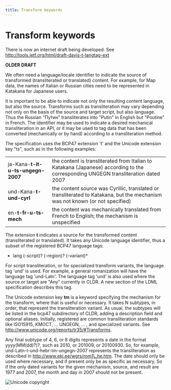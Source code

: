 ```yaml
---
title: Transform keywords
---
```


# Transform keywords

There is now an internet draft being developed. See http://tools.ietf.org/html/draft-davis-t-langtag-ext

**OLDER DRAFT**

We often need a language/locale identifier to indicate the source of transformed (transliterated or translated) content. For example, for Map data, the names of Italian or Russian cities need to be represented in Katakana for Japanese users.

It is important to be able to indicate not only the resulting content language, but also the source. Transforms such as transliteration may vary depending not only on the basis of the source and target script, but also language. Thus the Russian "Пу́тин" transliterates into "Putin" in English but "Poutine" in French. The identifier may be used to indicate a desired mechanical transliteration in an API, or it may be used to tag data that has been converted (mechanically or by hand) according to a transliteration method.

The specification uses the BCP47 extension 't' and the Unicode extension key "ts", such as in the following examples:

|   |   |
|---|---|
| ja-Kana-**t-it-u-ts-ungegn-2007** | the content is transliterated from Italian to Katakana (Japanese) according to the corresponding UNGEGN transliteration dated 2007 |
| und-Kana-**t-und-cyrl** | the content source was Cyrillic, translated or transliterated to Katakana, but the mechanism was not known (or not specified) |
| en-**t-fr-u-ts-mech** | the content was mechanically translated from French to English; the mechanism is unspecified |

The extension **t** indicates a source for the transformed content (transliterated or translated). It takes any Unicode language identifier, thus a subset of the registered BCP47 language tags:

- lang (-script)? (-region)? (-variant)\*

For script transliteration, or for specialized transform variants, the language tag 'und' is used. For example, a general romanization will have the language tag 'und-Latn'. The language tag 'und' is also used where the source or target are "Any" currently in CLDR. A new section of the LDML specification describes this tag.

The Unicode extension key **tm** is a keyword specifying the mechanism for the transform, where that is useful or necessary. It takes N subtypes, in order, that represent the transliteration variant. As usual, the subtypes will be listed in the bcp47 subdirectory of CLDR, adding a description field and optional aliases. Initially, registered are common transliteration standards like ISO15915, KMOCT, ... UNGEGN, ... , and specialized variants. See http://www.unicode.org/reports/tr35/#Transforms.

Any final subtype of 4, 6, or 8 digits represents a date in the format yyyy(MM(dd)?)?, such as 2010, or 201009, or 20100930. So, for example, und-Latn-t-und-hebr-tm-ungegn-2007 represents the transliteration as described in http://www.eki.ee/wgrs/rom1\_he.htm. The date should only be used where necessary, and if present only be as specific as necessary. So if the only dated variants for the given mechanism, source, and result are 1977 and 2007, the month and day in 2007 should not be present.

![Unicode copyright](https://www.unicode.org/img/hb_notice.gif)